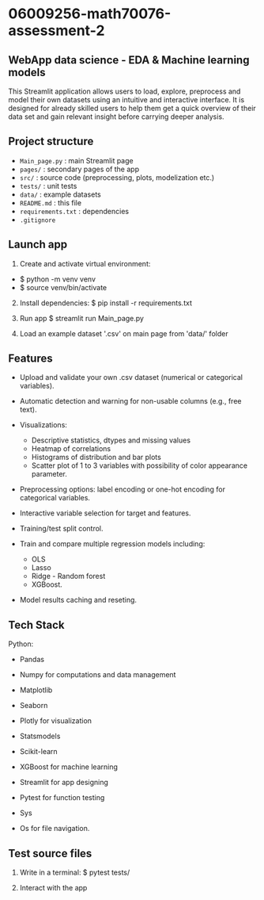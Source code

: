 # 06009256-math70076-assessment-2

## WebApp data science - EDA & Machine learning models
This Streamlit application allows users to load, explore, preprocess and model their own datasets using an intuitive and interactive interface. It is designed for already skilled users to help them get a quick overview of their data set and gain relevant insight before carrying deeper analysis. 

## Project structure

- `Main_page.py` : main Streamlit page
- `pages/` : secondary pages of the app
- `src/` : source code (preprocessing, plots, modelization etc.)
- `tests/` : unit tests
- `data/` : example datasets
- `README.md` : this file
- `requirements.txt` : dependencies
- `.gitignore`

## Launch app

1. Create and activate virtual environment:
- $ python -m venv venv
- $ source venv/bin/activate

2. Install dependencies:
$ pip install -r requirements.txt

3. Run app
$ streamlit run Main_page.py

4. Load an example dataset '.csv' on main page from 'data/' folder


## Features
- Upload and validate your own .csv dataset (numerical or categorical variables).

- Automatic detection and warning for non-usable columns (e.g., free text).

- Visualizations:
    - Descriptive statistics, dtypes and missing values 
    - Heatmap of correlations
    - Histograms of distribution and bar plots
    - Scatter plot of 1 to 3 variables with possibility of color appearance parameter. 

- Preprocessing options: label encoding or one-hot encoding for categorical variables.

- Interactive variable selection for target and features.

- Training/test split control.

- Train and compare multiple regression models including:
    - OLS
    - Lasso
    - Ridge
    - Random forest
    - XGBoost.

- Model results caching and reseting. 


## Tech Stack
Python:

- Pandas
- Numpy
for computations and data management 

- Matplotlib
- Seaborn 
- Plotly
for visualization 

- Statsmodels
- Scikit-learn 
- XGBoost 
for machine learning

- Streamlit
for app designing 

- Pytest
for function testing

- Sys 
- Os
for file navigation. 

## Test source files

1. Write in a terminal: 
$ pytest tests/

2. Interact with the app